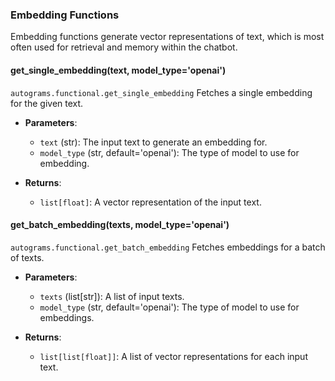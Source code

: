 

### Embedding Functions
Embedding functions generate vector representations of text, which is most often used for retrieval and memory within the chatbot.

#### **get_single_embedding(text, model_type='openai')**
`autograms.functional.get_single_embedding`
Fetches a single embedding for the given text.

- **Parameters**:
  - `text` (str): The input text to generate an embedding for.
  - `model_type` (str, default='openai'): The type of model to use for embedding.

- **Returns**:
  - `list[float]`: A vector representation of the input text.

#### **get_batch_embedding(texts, model_type='openai')**
`autograms.functional.get_batch_embedding`
Fetches embeddings for a batch of texts.

- **Parameters**:
  - `texts` (list[str]): A list of input texts.
  - `model_type` (str, default='openai'): The type of model to use for embeddings.

- **Returns**:
  - `list[list[float]]`: A list of vector representations for each input text.